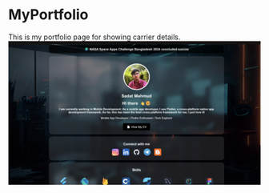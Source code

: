 # MyPortfolio
 This is my portfolio page for showing carrier details.
![image alter](https://github.com/SadatPro/MyPortfolio/blob/f12cc1ef8caf624e9f46d189de25beeaf01060c0/Screenshot%202024-11-07%20221549.png)
